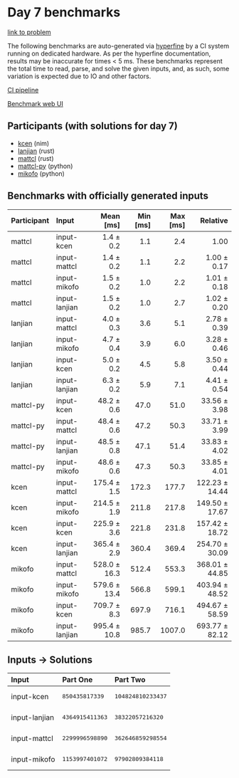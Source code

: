 # Day 7 benchmarks

[link to problem](https://adventofcode.com/2024/day/7)

The following benchmarks are auto-generated via
[hyperfine](https://github.com/sharkdp/hyperfine) by a CI system running on
dedicated hardware. As per the hyperfine documentation, results may be
inaccurate for times < 5 ms. These benchmarks represent the total time to read,
parse, and solve the given inputs, and, as such, some variation is expected due
to IO and other factors.

[CI pipeline](http://ci.papercode.net:8080/teams/main/pipelines/aoc2024)

[Benchmark web UI](https://aoc.ancalagon.black)


## Participants (with solutions for day 7)

- [kcen](https://github.com/kcen/aoc2024) (nim)
- [lanjian](https://github.com/lanjian/aoc-2024) (rust)
- [mattcl](https://github.com/mattcl/aoc2024) (rust)
- [mattcl-py](https://github.com/mattcl/aoc2024-py) (python)
- [mikofo](https://github.com/mikofo/aoc2024) (python)


## Benchmarks with officially generated inputs

| Participant | Input | Mean [ms] | Min [ms] | Max [ms] | Relative |
|:---|:---|---:|---:|---:|---:|
| mattcl | input-kcen | 1.4 ± 0.2 | 1.1 | 2.4 | 1.00 |
| mattcl | input-mattcl | 1.4 ± 0.2 | 1.1 | 2.2 | 1.00 ± 0.17 |
| mattcl | input-mikofo | 1.5 ± 0.2 | 1.0 | 2.2 | 1.01 ± 0.18 |
| mattcl | input-lanjian | 1.5 ± 0.2 | 1.0 | 2.7 | 1.02 ± 0.20 |
| lanjian | input-mattcl | 4.0 ± 0.3 | 3.6 | 5.1 | 2.78 ± 0.39 |
| lanjian | input-mikofo | 4.7 ± 0.4 | 3.9 | 6.0 | 3.28 ± 0.46 |
| lanjian | input-kcen | 5.0 ± 0.2 | 4.5 | 5.8 | 3.50 ± 0.44 |
| lanjian | input-lanjian | 6.3 ± 0.2 | 5.9 | 7.1 | 4.41 ± 0.54 |
| mattcl-py | input-kcen | 48.2 ± 0.6 | 47.0 | 51.0 | 33.56 ± 3.98 |
| mattcl-py | input-mattcl | 48.4 ± 0.6 | 47.2 | 50.3 | 33.71 ± 3.99 |
| mattcl-py | input-lanjian | 48.5 ± 0.8 | 47.1 | 51.4 | 33.83 ± 4.02 |
| mattcl-py | input-mikofo | 48.6 ± 0.6 | 47.3 | 50.3 | 33.85 ± 4.01 |
| kcen | input-mattcl | 175.4 ± 1.5 | 172.3 | 177.7 | 122.23 ± 14.44 |
| kcen | input-mikofo | 214.5 ± 1.9 | 211.8 | 217.8 | 149.50 ± 17.67 |
| kcen | input-kcen | 225.9 ± 3.6 | 221.8 | 231.8 | 157.42 ± 18.72 |
| kcen | input-lanjian | 365.4 ± 2.9 | 360.4 | 369.4 | 254.70 ± 30.09 |
| mikofo | input-mattcl | 528.0 ± 16.3 | 512.4 | 553.3 | 368.01 ± 44.85 |
| mikofo | input-mikofo | 579.6 ± 13.4 | 566.8 | 599.1 | 403.94 ± 48.52 |
| mikofo | input-kcen | 709.7 ± 8.3 | 697.9 | 716.1 | 494.67 ± 58.59 |
| mikofo | input-lanjian | 995.4 ± 10.8 | 985.7 | 1007.0 | 693.77 ± 82.12 |


## Inputs -> Solutions

| Input | Part One | Part Two |
|:---|:---|:---|
|input-kcen|<pre>850435817339</pre>|<pre>104824810233437</pre>|
|input-lanjian|<pre>4364915411363</pre>|<pre>38322057216320</pre>|
|input-mattcl|<pre>2299996598890</pre>|<pre>362646859298554</pre>|
|input-mikofo|<pre>1153997401072</pre>|<pre>97902809384118</pre>|